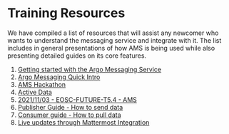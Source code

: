 # Training Resources

We have compiled a list of resources that will assist any newcomer
who wants to understand the messaging service and integrate with it.
The list includes in general presentations of how AMS is being used
while also presenting detailed guides on its core features.

1) [Getting started with the Argo Messaging Service](./website/docs/howto/how_to_use.md)
2) [Argo Messaging Quick Intro](https://docs.google.com/presentation/d/e/2PACX-1vSIiRzcmgBpn4VyhkBqHrbagNvt_BWBNCAn9f__I9m2vvzRSd2ol2w8-nHhtqbklZvDkyk47a8n65eD/pub?start=false&loop=false&delayms=3000&slide=id.g19e940dd15d_0_45)
3) [AMS Hackathon](https://docs.google.com/presentation/d/e/2PACX-1vSd4wEW6iiU13qT1WDRD_ZsQP7m3v2mlIBGctNW5HpjCS-HlJ9Xb4Kvn15ScSzMwyDfm1YREgtEJzhi/pub?start=false&loop=false&delayms=3000&slide=id.gddb93bcb25_0_645)
4) [Active Data](https://docs.google.com/presentation/d/1zKUM-95qRXszSrLweFdbsgYhvH7UDWoq3hkDWgy2TBM/edit#slide=id.p)
5) [2021/11/03 - EOSC-FUTURE-T5.4 - AMS](https://docs.google.com/presentation/d/e/2PACX-1vQDCfzPFI4vi4A2_yT8PLH00h2_qmbZ27ZxYYSxCobWSCq_tAjIn9j6jTsa9fA1XPggoBidhm5547WK/pub?start=false&loop=false&delayms=3000&slide=id.p)
6) [Publisher Guide - How to send data](./website/docs/guides/publisher.md)
7) [Consumer guide - How to pull data](./website/docs/guides/subscriber_guide.md)
8) [Live updates through Mattermost Integration](./website/docs/guides/mattermost-integration_guide.md)